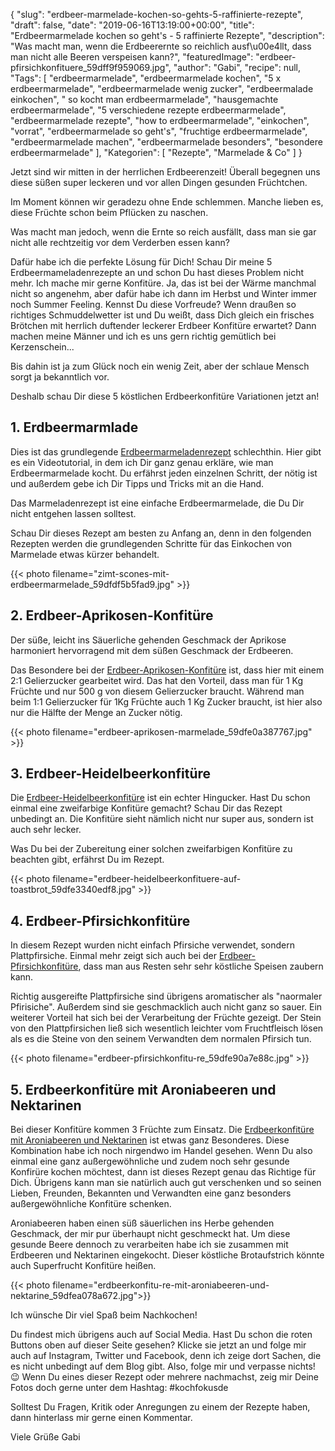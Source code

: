 {
    "slug": "erdbeer-marmelade-kochen-so-gehts-5-raffinierte-rezepte",
    "draft": false,
    "date": "2019-06-16T13:19:00+00:00",
    "title": "Erdbeermarmelade kochen so geht's  - 5 raffinierte Rezepte",
    "description": "Was macht man, wenn die Erdbeerernte so reichlich ausf\u00e4llt, dass man nicht alle Beeren verspeisen kann?",
    "featuredImage": "erdbeer-pfirsichkonfituere_59dff9f959069.jpg",
    "author": "Gabi",
    "recipe": null,
    "Tags": [
        "erdbeermarmelade",
        "erdbeermarmelade kochen",
        "5 x erdbeermarmelade",
        "erdbeermarmelade wenig zucker",
        "erdbeermalade einkochen",
        " so kocht man erdbeermarmelade",
        "hausgemachte erdbeermarmelade",
        "5 verschiedene rezepte erdbeermarmelade",
        "erdbeermarmelade rezepte",
        "how to erdbeermarmelade",
        "einkochen",
        "vorrat",
        "erdbeermarmelade so geht's",
        "fruchtige erdbeermarmelade",
        "erdbeermarmelade machen",
        "erdbeermarmelade besonders",
        "besondere erdbeermarmelade"
    ],
    "Kategorien": [
        "Rezepte",
        "Marmelade & Co"
    ]
}

Jetzt sind wir mitten in der herrlichen Erdbeerenzeit! Überall begegnen uns diese süßen super leckeren und vor allen Dingen gesunden Früchtchen.

Im Moment können wir geradezu ohne Ende schlemmen. Manche lieben es, diese Früchte schon beim Pflücken zu naschen.

Was macht man jedoch, wenn die Ernte so reich ausfällt, dass man sie gar nicht alle rechtzeitig vor dem Verderben essen kann?

Dafür habe ich die perfekte Lösung für Dich! Schau Dir meine 5 Erdbeermameladenrezepte an und schon Du hast dieses Problem nicht mehr. Ich mache mir gerne Konfitüre. Ja, das ist bei der Wärme manchmal nicht so angenehm, aber dafür habe ich dann im Herbst und Winter immer noch Summer Feeling. Kennst Du diese Vorfreude? Wenn draußen so richtiges Schmuddelwetter ist und Du weißt, dass Dich gleich ein frisches Brötchen mit herrlich duftender leckerer Erdbeer Konfitüre erwartet? Dann machen meine Männer und ich es uns gern richtig gemütlich bei Kerzenschein...

Bis dahin ist ja zum Glück noch ein wenig Zeit, aber der schlaue Mensch sorgt ja bekanntlich vor.

Deshalb schau Dir diese 5 köstlichen Erdbeerkonfitüre Variationen jetzt an!

## 1. Erdbeermarmlade

Dies ist das grundlegende [Erdbeermarmeladenrezept](https://kochfokus.de/artikel/erdbeermarmelade-selbst-gemacht/ "Erdbeermarmeladenrezept") schlechthin. Hier gibt es ein Videotutorial, in dem ich Dir ganz genau erkläre, wie man Erdbeermarmelade kocht. Du erfährst jeden einzelnen Schritt, der nötig ist und außerdem gebe ich Dir Tipps und Tricks mit an die Hand.

Das Marmeladenrezept ist eine einfache Erdbeermarmelade, die Du Dir nicht entgehen lassen solltest.

Schau Dir dieses Rezept am besten zu Anfang an, denn in den folgenden Rezepten werden die grundlegenden Schritte für das Einkochen von Marmelade etwas kürzer behandelt.

{{< photo filename="zimt-scones-mit-erdbeermarmelade_59dfdf5b5fad9.jpg" >}}

## 2. Erdbeer-Aprikosen-Konfitüre

Der  süße, leicht ins Säuerliche gehenden Geschmack der Aprikose harmoniert hervorragend mit dem süßen Geschmack der Erdbeeren.

Das Besondere bei der [Erdbeer-Aprikosen-Konfitüre](https://kochfokus.de/artikel/erdbeer-aprikosen-konfituere/ "Erdbeer-Aprikosen-Konfitüre") ist, dass hier mit einem 2:1 Gelierzucker gearbeitet wird. Das hat den Vorteil, dass man für 1 Kg Früchte und nur 500 g von diesem Gelierzucker braucht. Während man beim 1:1 Gelierzucker für 1Kg Früchte auch 1 Kg Zucker braucht, ist hier also nur die Hälfte der Menge an Zucker nötig.

{{< photo filename="erdbeer-aprikosen-marmelade_59dfe0a387767.jpg" >}}

## 3. Erdbeer-Heidelbeerkonfitüre

Die [Erdbeer-Heidelbeerkonfitüre](https://kochfokus.de/artikel/erdbeer-heidelbeerkonfituere/ "Erdbeer-Heidelbeerkonfitüre") ist ein echter Hingucker. Hast Du schon einmal eine zweifarbige Konfitüre gemacht? Schau Dir das Rezept unbedingt an. Die Konfitüre sieht nämlich nicht nur super aus, sondern ist auch sehr lecker. 

Was Du bei der Zubereitung einer solchen zweifarbigen Konfitüre zu beachten gibt, erfährst Du im Rezept.

{{< photo filename="erdbeer-heidelbeerkonfituere-auf-toastbrot_59dfe3340edf8.jpg" >}}

## 4. Erdbeer-Pfirsichkonfitüre

In diesem Rezept wurden nicht einfach Pfirsiche verwendet, sondern Plattpfirsiche. Einmal mehr zeigt sich auch bei der [Erdbeer-Pfirsichkonfitüre](https://kochfokus.de/artikel/erdbeer-pfirsichkonfituere/ "Erdbeer-Pfirsichkonfitüre"), dass man aus Resten sehr sehr köstliche Speisen zaubern kann.

Richtig ausgereifte Plattpfirsiche sind übrigens aromatischer als "naormaler Pfirisiche". Außerdem sind sie geschmacklich auch nicht ganz so sauer. Ein weiterer Vorteil hat sich bei der Verarbeitung der Früchte gezeigt. Der Stein von den Plattpfirsichen ließ sich wesentlich leichter vom Fruchtfleisch lösen als es die Steine von den seinem Verwandten dem normalen Pfirsich tun.

{{< photo filename="erdbeer-pfirsichkonfitu-re_59dfe90a7e88c.jpg" >}}

## 5. Erdbeerkonfitüre mit Aroniabeeren und Nektarinen

Bei dieser Konfitüre kommen 3 Früchte zum Einsatz. Die [Erdbeerkonfitüre mit Aroniabeeren und Nektarinen](https://kochfokus.de/artikel/erbeerkonfituere-mit-aroniabeeren-und-nektarinen/ "Erdbeerkonfitüre mit Aroniabeeren und Nektarinen") ist etwas ganz Besonderes. Diese Kombination habe ich noch nirgendwo im Handel gesehen. Wenn Du also einmal eine ganz außergewöhnliche und zudem noch sehr gesunde Konfirüre kochen möchtest, dann ist dieses Rezept genau das Richtige für Dich. Übrigens kann man sie natürlich auch gut verschenken und so seinen Lieben, Freunden, Bekannten und Verwandten eine ganz besonders außergewöhnliche Konfitüre schenken.

Aroniabeeren haben einen süß säuerlichen ins Herbe gehenden Geschmack, der mir pur überhaupt nicht geschmeckt hat. Um diese gesunde Beere dennoch zu verarbeiten habe ich sie zusammen mit Erdbeeren und Nektarinen eingekocht. Dieser köstliche Brotaufstrich könnte auch Superfrucht Konfitüre heißen.

{{< photo filename="erdbeerkonfitu-re-mit-aroniabeeren-und-nektarine_59dfea078a672.jpg">}}

Ich wünsche Dir viel Spaß beim Nachkochen!

Du findest mich übrigens auch auf Social Media. Hast Du schon die roten Buttons oben auf dieser Seite gesehen? Klicke sie jetzt an und folge mir auch auf Instagram, Twitter und Facebook, denn ich zeige dort Sachen, die es nicht unbedingt auf dem Blog gibt. Also, folge mir und verpasse nichts! 😉 Wenn Du eines dieser Rezept oder mehrere nachmachst, zeig mir Deine Fotos doch gerne unter dem Hashtag: #kochfokusde

Solltest Du Fragen, Kritik oder Anregungen  zu einem der Rezepte haben, dann hinterlass mir gerne einen Kommentar.

Viele Grüße
Gabi